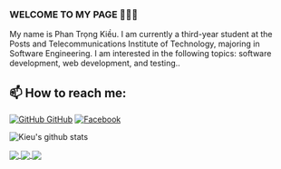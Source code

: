 ### WELCOME TO MY PAGE 👋👋👋
My name is Phan Trọng Kiều. I am currently a third-year student at the Posts and Telecommunications Institute of Technology, majoring in Software Engineering. I am interested in the following topics: software development, web development, and testing..<br>
## 📫 How to reach me: 

[![GitHub](https://i.stack.imgur.com/tskMh.png) GitHub](https://github.com/PhanTrongKieu1401/)
[![Facebook]()](https://www.facebook.com/kieu.phantrong/)



![Kieu's github stats](https://github-readme-stats-git-masterrstaa-rickstaa.vercel.app/api?username=PhanTrongKieu1401&show_icons=true&theme=tokyonight&hide=contribs,prs,issues)

<a href="https://github.com/PhanTrongKieu1401/Restaurant-App/">
  <img align="center" src="https://github-readme-stats-git-masterrstaa-rickstaa.vercel.app/api/pin/?username=PhanTrongKieu1401&repo=Restaurant-App&theme=radical" />
</a>   

<a href="https://github.com/PhanTrongKieu1401/Demo-BookStore-Web/">
  <img align="center" src="https://github-readme-stats-git-masterrstaa-rickstaa.vercel.app/api/pin/?username=PhanTrongKieu1401&repo=Demo-BookStore-Web&theme=radical" />
</a>   

<a href="https://github.com/PhanTrongKieu1401/Calculator-Web-Basic/">
  <img align="center" src="https://github-readme-stats-git-masterrstaa-rickstaa.vercel.app/api/pin/?username=PhanTrongKieu1401&repo=Calculator-Web-Basic&theme=radical" />
</a> 
